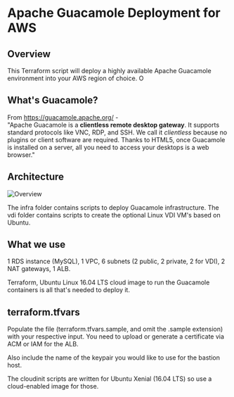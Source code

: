 # Apache Guacamole Deployment for AWS

## Overview

This Terraform script will deploy a highly available Apache Guacamole environment into your AWS region of choice. O

## What's Guacamole? 

From https://guacamole.apache.org/ -   
"Apache Guacamole is a  **clientless remote desktop gateway**. It supports standard protocols like VNC, RDP, and SSH. We call it  _clientless_  because no plugins or client software are required. Thanks to HTML5, once Guacamole is installed on a server, all you need to access your desktops is a web browser."


## Architecture
![Overview](https://raw.githubusercontent.com/aries-strato/guacamole-aws/master/diagram.png)

The infra folder contains scripts to deploy Guacamole infrastructure. The vdi folder contains scripts to create the optional Linux VDI VM's based on Ubuntu. 

## What we use

1 RDS instance (MySQL), 1 VPC, 6 subnets (2 public, 2 private, 2 for VDI), 2 NAT gateways, 1 ALB.

Terraform, Ubuntu Linux 16.04 LTS cloud image to run the Guacamole containers is all that's needed to deploy it.  

## terraform.tfvars
Populate the file (terraform.tfvars.sample, and omit the .sample extension) with your respective input. You need to upload or generate a certificate via ACM or IAM for the ALB.

Also include the name of the keypair you would like to use for the bastion host.

The cloudinit scripts are written for Ubuntu Xenial (16.04 LTS) so use a cloud-enabled image for those. 



